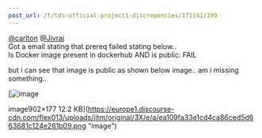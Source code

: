 ```yaml
---
post_url: /t/tds-official-project1-discrepencies/171141/199
---
```

[@carlton](/u/carlton) [@Jivraj](/u/jivraj)  
Got a email stating that prereq failed stating below..  
Is Docker image present in dockerhub AND is public: FAIL

but i can see that image is public as shown below image.. am i missing something..

[![image](https://europe1.discourse-cdn.com/flex013/uploads/iitm/optimized/3X/e/a/ea109fa33e1cd4ca86ced5d663681c124e261b09_2_690x135.png)

image902×177 12.2 KB](https://europe1.discourse-cdn.com/flex013/uploads/iitm/original/3X/e/a/ea109fa33e1cd4ca86ced5d663681c124e261b09.png "image")